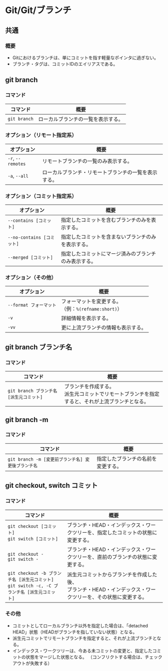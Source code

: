 # Git/Git/ブランチ

## 共通

### 概要

- Gitにおけるブランチは、単にコミットを指す軽量なポインタに過ぎない。
- ブランチ・タグは、コミットIDのエイリアスである。

## git branch

### コマンド

| コマンド     | 概要                               |
| ------------ | ---------------------------------- |
| `git branch` | ローカルブランチの一覧を表示する。 |

### オプション（リモート指定系）

| オプション        | 概要                                                 |
| ----------------- | ---------------------------------------------------- |
| `-r`, `--remotes` | リモートブランチの一覧のみ表示する。                 |
| `-a`, `--all`     | ローカルブランチ・リモートブランチの一覧を表示する。 |

### オプション（コミット指定系）

| オプション                 | 概要                                                 |
| -------------------------- | ---------------------------------------------------- |
| `--contains [コミット]`    | 指定したコミットを含むブランチのみを表示する。       |
| `--no-contains [コミット]` | 指定したコミットを含まないブランチのみを表示する。   |
| `--merged [コミット]`      | 指定したコミットにマージ済みのブランチのみ表示する。 |

### オプション（その他）

| オプション              | 概要                                                     |
| ----------------------- | -------------------------------------------------------- |
| `--format フォーマット` | フォーマットを変更する。<br />（例：`%(refname:short)`） |
| `-v`                    | 詳細情報を表示する。                                     |
| `-vv`                   | 更に上流ブランチの情報も表示する。                       |

## git branch ブランチ名

### コマンド

| コマンド                                 | 概要                                                         |
| ---------------------------------------- | ------------------------------------------------------------ |
| `git branch ブランチ名 [派生元コミット]` | ブランチを作成する。<br />派生元コミットでリモートブランチを指定すると、それが上流ブランチとなる。 |

## git branch -m

### コマンド

| コマンド                                            | 概要                               |
| --------------------------------------------------- | ---------------------------------- |
| `git branch -m [変更前ブランチ名] 変更後ブランチ名` | 指定したブランチの名前を変更する。 |

## git checkout, switch コミット

### コマンド

| コマンド                                                     | 概要                                                         |
| ------------------------------------------------------------ | ------------------------------------------------------------ |
| `git checkout [コミット]`<br />`git switch [コミット]`       | ブランチ・HEAD・インデックス・ワークツリーを、指定したコミットの状態に変更する。 |
| `git checkout -`<br />`git switch -`                         | ブランチ・HEAD・インデックス・ワークツリーを、直前のブランチの状態に変更する。 |
| `git checkout -b ブランチ名 [派生元コミット]`<br />`git switch -c, -C ブランチ名 [派生元コミット]` | 派生元コミットからブランチを作成した後、<br />ブランチ・HEAD・インデックス・ワークツリーを、その状態に変更する。 |

### その他

- コミットとしてローカルブランチ以外を指定した場合は、「detached HEAD」状態（HEADがブランチを指していない状態）となる。
- 派生元コミットでリモートブランチを指定すると、それが上流ブランチとなる。
- インデックス・ワークツリーは、今ある未コミットの変更と、指定したコミットの状態をマージした状態となる。
  （コンフリクトする場合は、チェックアウトが失敗する）
